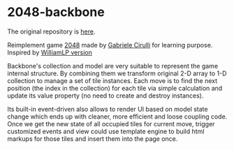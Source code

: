 2048-backbone
=============
The original repository is [here](https://github.com/gabrielecirulli/2048).

Reimplement game [2048](http://gabrielecirulli.github.io/2048/) made by [Gabriele Cirulli](http://gabrielecirulli.com/) for learning purpose. Inspired by [WilliamLP version](https://github.com/WilliamLP/2048v2)

Backbone's collection and model are very suitable to represent the game internal structure. By combining them we transform original 2-D array to 1-D collection to manage a set of tile instances. Each move is to find the next position (the index in the collection) for each tile via simple calculation and update its value property (no need to create and destroy instances). 

Its built-in event-driven also allows to render UI based on model state change which ends up with cleaner, more efficient and loose coupling code. Once we get the new state of all occupied tiles for current move, trigger customized events and view could use template engine to build html markups for those tiles and insert them into the page once.
